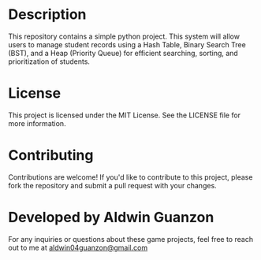 # Description

This repository contains a simple python project. This system will allow users to manage student records using a Hash Table, Binary Search Tree (BST), and a Heap (Priority Queue) for efficient searching, sorting, and prioritization of students. 

# License

This project is licensed under the MIT License. See the LICENSE file for more information.

# Contributing

Contributions are welcome! If you'd like to contribute to this project, please fork the repository and submit a pull request with your changes.

# Developed by Aldwin Guanzon
For any inquiries or questions about these game projects, feel free to reach out to me at aldwin04guanzon@gmail.com
